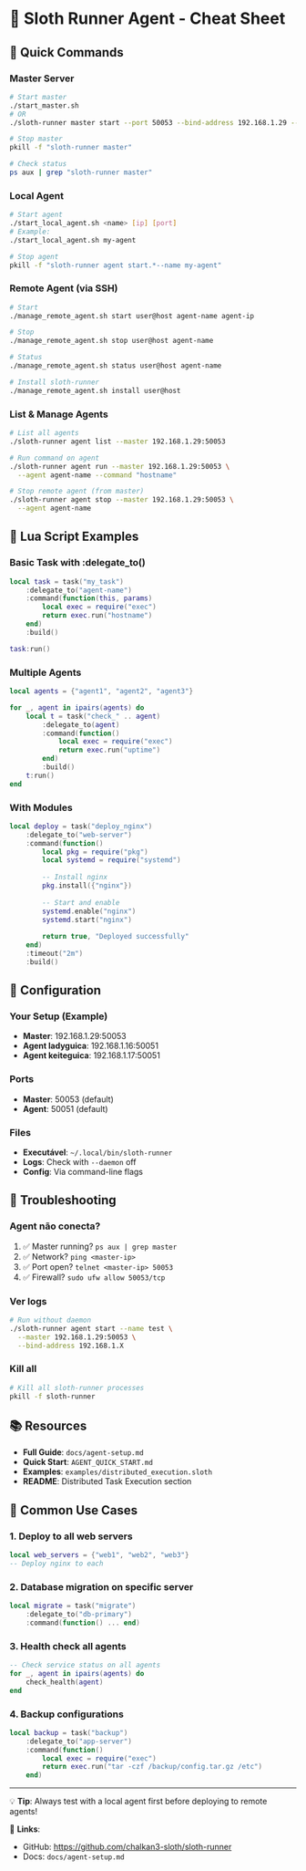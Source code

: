 # 🤖 Sloth Runner Agent - Cheat Sheet

## 🚀 Quick Commands

### Master Server
```bash
# Start master
./start_master.sh
# OR
./sloth-runner master start --port 50053 --bind-address 192.168.1.29 --daemon

# Stop master
pkill -f "sloth-runner master"

# Check status
ps aux | grep "sloth-runner master"
```

### Local Agent
```bash
# Start agent
./start_local_agent.sh <name> [ip] [port]
# Example:
./start_local_agent.sh my-agent

# Stop agent
pkill -f "sloth-runner agent start.*--name my-agent"
```

### Remote Agent (via SSH)
```bash
# Start
./manage_remote_agent.sh start user@host agent-name agent-ip

# Stop
./manage_remote_agent.sh stop user@host agent-name

# Status
./manage_remote_agent.sh status user@host agent-name

# Install sloth-runner
./manage_remote_agent.sh install user@host
```

### List & Manage Agents
```bash
# List all agents
./sloth-runner agent list --master 192.168.1.29:50053

# Run command on agent
./sloth-runner agent run --master 192.168.1.29:50053 \
  --agent agent-name --command "hostname"

# Stop remote agent (from master)
./sloth-runner agent stop --master 192.168.1.29:50053 \
  --agent agent-name
```

## 📝 Lua Script Examples

### Basic Task with :delegate_to()
```lua
local task = task("my_task")
    :delegate_to("agent-name")
    :command(function(this, params)
        local exec = require("exec")
        return exec.run("hostname")
    end)
    :build()

task:run()
```

### Multiple Agents
```lua
local agents = {"agent1", "agent2", "agent3"}

for _, agent in ipairs(agents) do
    local t = task("check_" .. agent)
        :delegate_to(agent)
        :command(function()
            local exec = require("exec")
            return exec.run("uptime")
        end)
        :build()
    t:run()
end
```

### With Modules
```lua
local deploy = task("deploy_nginx")
    :delegate_to("web-server")
    :command(function()
        local pkg = require("pkg")
        local systemd = require("systemd")
        
        -- Install nginx
        pkg.install({"nginx"})
        
        -- Start and enable
        systemd.enable("nginx")
        systemd.start("nginx")
        
        return true, "Deployed successfully"
    end)
    :timeout("2m")
    :build()
```

## 🎯 Configuration

### Your Setup (Example)
- **Master**: 192.168.1.29:50053
- **Agent ladyguica**: 192.168.1.16:50051
- **Agent keiteguica**: 192.168.1.17:50051

### Ports
- **Master**: 50053 (default)
- **Agent**: 50051 (default)

### Files
- **Executável**: `~/.local/bin/sloth-runner`
- **Logs**: Check with `--daemon` off
- **Config**: Via command-line flags

## 🔧 Troubleshooting

### Agent não conecta?
1. ✅ Master running? `ps aux | grep master`
2. ✅ Network? `ping <master-ip>`
3. ✅ Port open? `telnet <master-ip> 50053`
4. ✅ Firewall? `sudo ufw allow 50053/tcp`

### Ver logs
```bash
# Run without daemon
./sloth-runner agent start --name test \
  --master 192.168.1.29:50053 \
  --bind-address 192.168.1.X
```

### Kill all
```bash
# Kill all sloth-runner processes
pkill -f sloth-runner
```

## 📚 Resources

- **Full Guide**: `docs/agent-setup.md`
- **Quick Start**: `AGENT_QUICK_START.md`
- **Examples**: `examples/distributed_execution.sloth`
- **README**: Distributed Task Execution section

## 🌟 Common Use Cases

### 1. Deploy to all web servers
```lua
local web_servers = {"web1", "web2", "web3"}
-- Deploy nginx to each
```

### 2. Database migration on specific server
```lua
local migrate = task("migrate")
    :delegate_to("db-primary")
    :command(function() ... end)
```

### 3. Health check all agents
```lua
-- Check service status on all agents
for _, agent in ipairs(agents) do
    check_health(agent)
end
```

### 4. Backup configurations
```lua
local backup = task("backup")
    :delegate_to("app-server")
    :command(function()
        local exec = require("exec")
        return exec.run("tar -czf /backup/config.tar.gz /etc")
    end)
```

---

💡 **Tip**: Always test with a local agent first before deploying to remote agents!

🔗 **Links**:
- GitHub: https://github.com/chalkan3-sloth/sloth-runner
- Docs: `docs/agent-setup.md`

